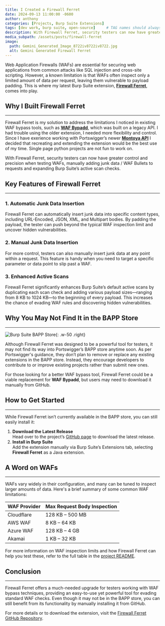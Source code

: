 ```yaml
--- 
title: I Created a Firewall Ferret
date: 2024-09-13 11:00:00 -0600
author: anthony   
categories: [Projects, Burp Suite Extensions]
tags: [dev work, burp suite, open-source]     # TAG names should always be lowercase
description: With Firewall Ferret, security testers can now have greater control and precision when testing WAFs, manually adding junk data to requests and expanding Burp Suite’s active scan checks.
media_subpath: /assets/posts/firewall-ferret
image:
  path: Gemini_Generated_Image_8722iv8722iv8722.jpg
  alt: Gemini Generated Firewall Ferret
---
```


Web Application Firewalls (WAFs) are essential for securing web applications from common attacks like SQL injection and cross-site scripting. However, a known limitation is that WAFs often inspect only a limited amount of data per request, leaving them vulnerable to payload padding. This is where my latest Burp Suite extension, **[Firewall Ferret](https://github.com/ahanel13/Firewall-Ferret)**, comes into play.

## Why I Built Firewall Ferret
-----------------------------

Firewall Ferret is my solution to address the limitations I noticed in existing WAF bypass tools, such as **[WAF Bypadd](https://github.com/portswigger/waf-bypadd)**, which was built on a legacy API. I had trouble using the older extension, I needed more flexibility and control. Since I have exerience working with Portswigger’s newer **[Montoya API](https://portswigger.github.io/burp-extensions-montoya-api/javadoc/burp/api/montoya/MontoyaApi.html)** I decided that recreating and extending the extension would be the best use of my time. Single page python projects are not fun to work on.

With Firewall Ferret, security testers can now have greater control and precision when testing WAFs, manually adding junk data / WAF Bullets to requests and expanding Burp Suite’s active scan checks.

## Key Features of Firewall Ferret
----------------------------------

### 1. Automatic Junk Data Insertion
Firewall Ferret can automatically insert junk data into specific content types, including URL-Encoded, JSON, XML, and Multipart bodies. By padding the payload, the tester can push beyond the typical WAF inspection limit and uncover hidden vulnerabilities.

### 2. Manual Junk Data Insertion
For more control, testers can also manually insert junk data at any point within a request. This feature is handy when you need to target a specific parameter or data point to slip past a WAF.

### 3. Enhanced Active Scans
Firewall Ferret significantly enhances Burp Suite’s default active scans by duplicating each scan check and adding various payload sizes—ranging from 8 KB to 1024 KB—to the beginning of every payload. This increases the chance of evading WAF rules and discovering hidden vulnerabilities.

## Why You May Not Find It in the BAPP Store
--------------------------------------------
![Burp Suite BAPP Store](Burp_Suite_BAPP_Store.png){: .w-50 .right}

Although Firewall Ferret was designed to be a powerful tool for testers, it may not find its way into Portswigger’s BAPP store anytime soon. As per Portswigger's guidance, they don’t plan to remove or replace any existing extensions in the BAPP store. Instead, they encourage developers to contribute to or improve existing projects rather than submit new ones.

For those looking for a better WAF bypass tool, Firewall Ferret could be a viable replacement for **WAF Bypadd**, but users may need to download it manually from GitHub.

## How to Get Started
---------------------

While Firewall Ferret isn’t currently available in the BAPP store, you can still easily install it:

1. **Download the Latest Release**  
   Head over to the project’s [GitHub page](https://github.com/ahanel13/Firewall-Ferret) to download the latest release.
2. **Install in Burp Suite**  
   Add the extension manually via Burp Suite’s Extensions tab, selecting **Firewall Ferret** as a Java extension.

## A Word on WAFs
-----------------

WAFs vary widely in their configuration, and many can be tuned to inspect larger amounts of data. Here's a brief summary of some common WAF limitations:

| **WAF Provider** | **Max Request Body Inspection** |
| ---------------- | ------------------------------- |
| Cloudflare       | 128 KB – 500 MB                 |
| AWS WAF          | 8 KB – 64 KB                    |
| Azure WAF        | 128 KB – 4 GB                   |
| Akamai           | 1 KB – 32 KB                    |

For more information on WAF inspection limits and how Firewall Ferret can help you test these, refer to the full table in the [project README](https://github.com/ahanel13/Firewall-Ferret).

## Conclusion
-------------

Firewall Ferret offers a much-needed upgrade for testers working with WAF bypass techniques, providing an easy-to-use yet powerful tool for evading standard WAF checks. Even though it may not be in the BAPP store, you can still benefit from its functionality by manually installing it from GitHub.

For more details or to download the extension, visit the [Firewall Ferret GitHub Repository](https://github.com/ahanel13/Firewall-Ferret).
